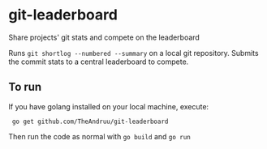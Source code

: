 # git-leaderboard

Share projects' git stats and compete on the leaderboard

Runs `git shortlog --numbered --summary` on a local git repository. Submits the commit stats to a central leaderboard to compete.

## To run 

If you have golang installed on your local machine, execute: 

     go get github.com/TheAndruu/git-leaderboard

Then run the code as normal with `go build` and `go run`
